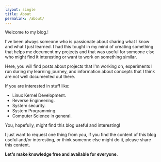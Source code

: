 ```yaml
---
layout: single
title: About
permalink: /about/
---
```


Welcome to my blog.!

I've been always someone who is passionate about sharing what I know and what I just learned. I had this tought in my mind of creating something that helps me document my projects and that was useful for someone else who might find it interesting or want to work on something similar.

Here, you will find posts about projects that I'm working on, experiments I run during my learning journey, and information about concepts that I think are not well documented out there.

If you are interested in stuff like:

* Linux Kernel Development.
* Reverse Engineering.
* System security.
* System Programming.
* Computer Science in general.

You, hopefully, might find this blog useful and interesting!

I just want to request one thing from you, if you find the content of this blog useful and/or interesting, or think someone else might do it, please share this content.

**Let's make knowledge free and available for everyone.**
